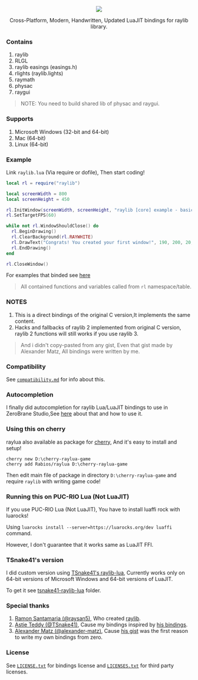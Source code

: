 <div align="center">
	<img src="https://github.com/Rabios/raylua/blob/master/raylua.png">
	<p>Cross-Platform, Modern, Handwritten, Updated LuaJIT bindings for raylib library.</p>
</div>

### Contains

1. raylib
2. RLGL
3. raylib easings (easings.h)
4. rlights (raylib.lights)
5. raymath
6. physac
7. raygui

> NOTE: You need to build shared lib of physac and raygui.

### Supports

1. Microsoft Windows (32-bit and 64-bit)
2. Mac (64-bit)
3. Linux (64-bit)

### Example

Link `raylib.lua` (Via require or dofile), Then start coding!

```lua
local rl = require("raylib")

local screenWidth = 800
local screenHeight = 450

rl.InitWindow(screenWidth, screenHeight, "raylib [core] example - basic window")
rl.SetTargetFPS(60)

while not rl.WindowShouldClose() do
  rl.BeginDrawing()
  rl.ClearBackground(rl.RAYWHITE)
  rl.DrawText("Congrats! You created your first window!", 190, 200, 20, rl.LIGHTGRAY)
  rl.EndDrawing()
end

rl.CloseWindow()
```

For examples that binded see [here](https://github.com/Rabios/raylua/blob/master/examples/README.md)

> All contained functions and variables called from `rl` namespace/table.

### NOTES

1. This is a direct bindings of the original C version,It implements the same content.
2. Hacks and fallbacks of raylib 2 implemented from original C version, raylib 2 functions will still works if you use raylib 3.

> And i didn't copy-pasted from any gist, Even that gist made by Alexander Matz, All bindings were written by me.

### Compatibility

See [`compatibility.md`](https://github.com/Rabios/raylua/blob/master/compatibility.md) for info about this.

### Autocompletion

I finally did autocompletion for raylib Lua/LuaJIT bindings to use in ZeroBrane Studio,See [here](https://github.com/Rabios/raylua/blob/master/zerobrane/README.md) about that and how to use it.

### Using this on cherry

raylua also available as package for [cherry](https://github.com/Rabios/cherry), And it's easy to install and setup!

```
cherry new D:\cherry-raylua-game
cherry add Rabios/raylua D:\cherry-raylua-game
```

Then edit main file of package in directory `D:\cherry-raylua-game` and require `raylib` with writing game code!

### Running this on PUC-RIO Lua (Not LuaJIT)

If you use PUC-RIO Lua (Not LuaJIT), You have to install luaffi rock with luarocks!

Using `luarocks install --server=https://luarocks.org/dev luaffi` command.

However, I don't guarantee that it works same as LuaJIT FFI.

### TSnake41's version

I did custom version using [TSnake41's raylib-lua](https://github.com/TSnake41/raylib-lua), Currently works only on 64-bit versions of Microsoft Windows and 64-bit versions of LuaJIT.

To get it see [tsnake41-raylib-lua](https://github.com/Rabios/raylua/blob/master/tsnake41-raylib-lua) folder.

### Special thanks

1. [Ramon Santamaria (@raysan5)](https://github.com/raysan5), Who created [raylib](https://www.raylib.com).
2. [Astie Teddy (@TSnake41)](https://github.com/TSnake41), Cause my bindings inspired by [his bindings](https://github.com/TSnake41/raylib-lua).
3. [Alexander Matz (@alexander-matz)](https://github.com/alexander-matz), Cause [his gist](https://gist.github.com/alexander-matz/f8ee4eb9fdf676203d70c1e5e329a6ec) was the first reason to write my own bindings from zero.

### License

See [`LICENSE.txt`](https://github.com/Rabios/raylua/blob/master/LICENSE.txt) for bindings license and [`LICENSES.txt`](https://github.com/Rabios/raylua/blob/master/LICENSES.txt) for third party licenses.
